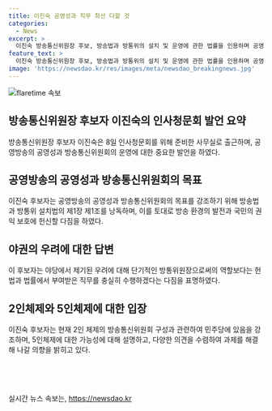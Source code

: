 ```yaml
---
title: 이진숙 공영성과 직무 최선 다할 것
categories:
  - News
excerpt: >
  이진숙 방송통신위원장 후보, 방송법과 방통위의 설치 및 운영에 관한 법률을 인용하며 공영방송의 공영성 회복을 강조. 야당의 우려에 대해 최선을 다해 직무를 수행 다짐. (더불어)민주당에 있어 2명 공석인데, 지금 추천한다면 5인체제 가능이라고 주장하며 협상 의지 강조.
feature_text: >
  이진숙 방송통신위원장 후보, 방송법과 방통위의 설치 및 운영에 관한 법률을 인용하며 공영방송의 공영성 회복을 강조. 야당의 우려에 대해 최선을 다해 직무를 수행 다짐. (더불어)민주당에 있어 2명 공석인데, 지금 추천한다면 5인체제 가능이라고 주장하며 협상 의지 강조.
image: 'https://newsdao.kr/res/images/meta/newsdao_breakingnews.jpg'
---
```


<p><img src="https://newsdao.kr/res/images/meta/newsdao_breakingnews.jpg" alt="flaretime 속보" /></p>

<h2 data-ke-size="size26">방송통신위원장 후보자 이진숙의 인사청문회 발언 요약</h2>

<p data-ke-size="size16">방송통신위원장 후보자 이진숙은 8일 인사청문회를 위해 준비한 사무실로 출근하며, 공영방송의 공영성과 방송통신위원회의 운영에 대한 중요한 발언을 하였다.</p>

<h2 data-ke-size="size26">공영방송의 공영성과 방송통신위원회의 목표</h2>

<p data-ke-size="size16">이진숙 후보자는 공영방송의 공영성과 방송통신위원회의 목표를 강조하기 위해 방송법과 방통위 설치법의 제1장 제1조를 낭독하며, 이를 토대로 방송 환경의 발전과 국민의 권익 보호에 헌신할 다짐을 하였다.</p>

<h2 data-ke-size="size26">야권의 우려에 대한 답변</h2>

<p data-ke-size="size16">이 후보자는 야당에서 제기된 우려에 대해 단기적인 방통위원장으로써의 역할보다는 헌법과 법률에서 부여받은 직무를 충실히 수행하겠다는 다짐을 표명하였다.</p>

<h2 data-ke-size="size26">2인체제와 5인체제에 대한 입장</h2>

<p data-ke-size="size16">이진숙 후보자는 현재 2인 체제의 방송통신위원회 구성과 관련하여 민주당에 있음을 강조하며, 5인체제에 대한 가능성에 대해 설명하고, 다양한 의견을 수렴하여 과제를 해결해 나갈 의향을 밝히고 있다.</p>

<p data-ke-size="size16">&nbsp;</p>

<p data-ke-size="size16">&nbsp;</p>
실시간 뉴스 속보는, <a href="https://newsdao.kr" rel="dofollow">https://newsdao.kr</a>



